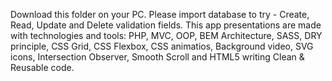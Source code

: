 Download this folder on your PC. 
Please import database to try - Create, Read, Update and Delete validation fields. 
This app presentations are made with technologies and tools:  PHP, MVC, OOP, BEM Architecture, SASS, DRY principle, CSS Grid, CSS Flexbox, CSS animatios, Background video, SVG icons, Intersection Observer, Smooth Scroll and HTML5 writing Clean & Reusable code.
